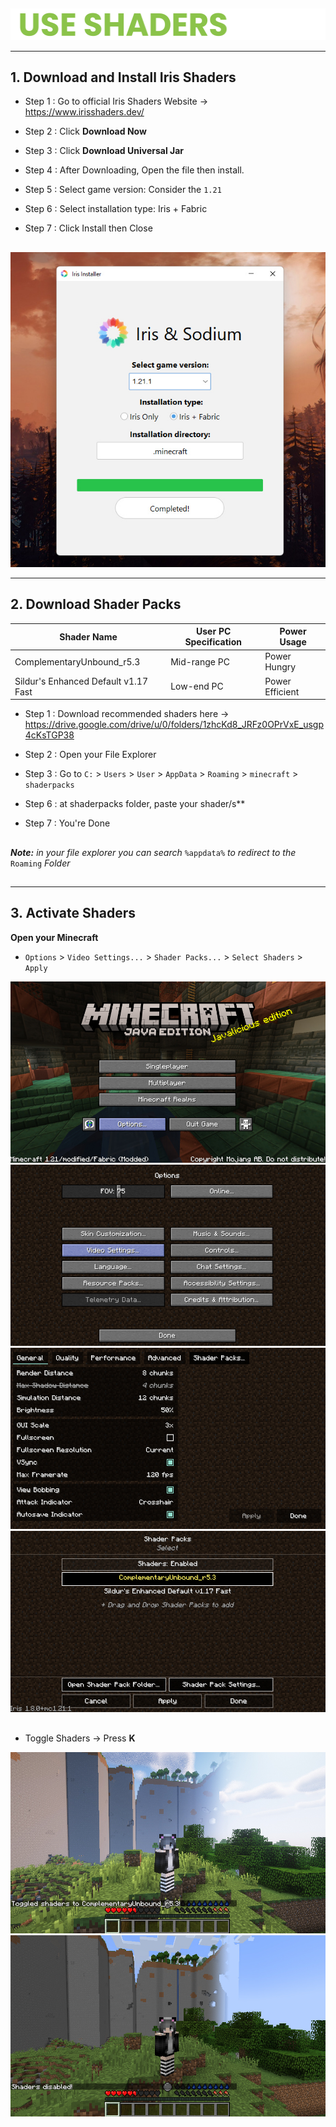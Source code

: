 ##

<div align="center"> <img src="assets/texts/use shaders.png"> </div>

---

## 1. Download and Install Iris Shaders

- Step 1 : Go to official Iris Shaders Website -> https://www.irisshaders.dev/

- Step 2 : Click **Download Now**

- Step 3 : Click **Download Universal Jar**

- Step 4 : After Downloading, Open the file then install.
  
- Step 5 : Select game version: Consider the `1.21`

- Step 6 : Select installation type: Iris + Fabric

- Step 7 : Click Install then Close

##

<div align="center"> <img src="assets/images/join-server/Screenshot (665).jpg"> </div>

---

## 2. Download Shader Packs

| Shader Name                                | User PC Specification | Power Usage      |
|--------------------------------------------|------------------------|------------------|
| ComplementaryUnbound_r5.3                  | Mid-range PC           | Power Hungry     |
| Sildur's Enhanced Default v1.17 Fast       | Low-end PC             | Power Efficient  |

- Step 1 : Download recommended shaders here -> https://drive.google.com/drive/u/0/folders/1zhcKd8_JRFz0OPrVxE_usgp4cKsTGP38
- Step 2 : Open your File Explorer
- Step 3 : Go to `C:` > `Users` > `User` > `AppData` > `Roaming` > `minecraft` > `shaderpacks`


- Step 6 : at shaderpacks folder, paste your shader/s**

- Step 7 : You're Done
##

***Note:** in your file explorer you can search* `%appdata%` *to redirect to the* `Roaming` *Folder*

##

---

## 3. Activate Shaders

**Open your Minecraft**

- `Options` > `Video Settings...` > `Shader Packs...` > `Select Shaders` > `Apply`

<div align="center"> <img src="assets/images/use-shaders/Screenshot (668).jpg"> </div>  
<div align="center"> <img src="assets/images/use-shaders/Screenshot (669).jpg"> </div>  
<div align="center"> <img src="assets/images/use-shaders/Screenshot (670).jpg"> </div>  
<div align="center"> <img src="assets/images/use-shaders/Screenshot (672).jpg"> </div>  

##

- Toggle Shaders -> Press **K**

<div align="center"> <img src="assets/images/use-shaders/Screenshot (674).jpg"> </div>  
<div align="center"> <img src="assets/images/use-shaders/Screenshot (675).jpg"> </div>  


